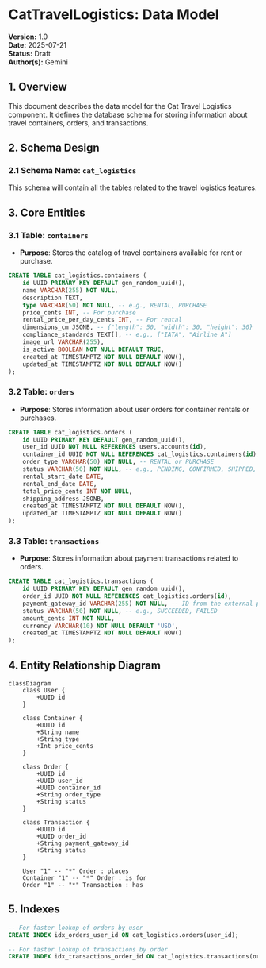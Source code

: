 # CatTravelLogistics: Data Model

**Version:** 1.0  
**Date:** 2025-07-21  
**Status:** Draft  
**Author(s):** Gemini

## 1. Overview

This document describes the data model for the Cat Travel Logistics component. It defines the database schema for storing information about travel containers, orders, and transactions.

## 2. Schema Design

### 2.1 Schema Name: `cat_logistics`

This schema will contain all the tables related to the travel logistics features.

## 3. Core Entities

### 3.1 Table: `containers`

- **Purpose**: Stores the catalog of travel containers available for rent or purchase.

```sql
CREATE TABLE cat_logistics.containers (
    id UUID PRIMARY KEY DEFAULT gen_random_uuid(),
    name VARCHAR(255) NOT NULL,
    description TEXT,
    type VARCHAR(50) NOT NULL, -- e.g., RENTAL, PURCHASE
    price_cents INT, -- For purchase
    rental_price_per_day_cents INT, -- For rental
    dimensions_cm JSONB, -- {"length": 50, "width": 30, "height": 30}
    compliance_standards TEXT[], -- e.g., ["IATA", "Airline A"]
    image_url VARCHAR(255),
    is_active BOOLEAN NOT NULL DEFAULT TRUE,
    created_at TIMESTAMPTZ NOT NULL DEFAULT NOW(),
    updated_at TIMESTAMPTZ NOT NULL DEFAULT NOW()
);
```

### 3.2 Table: `orders`

- **Purpose**: Stores information about user orders for container rentals or purchases.

```sql
CREATE TABLE cat_logistics.orders (
    id UUID PRIMARY KEY DEFAULT gen_random_uuid(),
    user_id UUID NOT NULL REFERENCES users.accounts(id),
    container_id UUID NOT NULL REFERENCES cat_logistics.containers(id),
    order_type VARCHAR(50) NOT NULL, -- RENTAL or PURCHASE
    status VARCHAR(50) NOT NULL, -- e.g., PENDING, CONFIRMED, SHIPPED, DELIVERED, CANCELED
    rental_start_date DATE,
    rental_end_date DATE,
    total_price_cents INT NOT NULL,
    shipping_address JSONB,
    created_at TIMESTAMPTZ NOT NULL DEFAULT NOW(),
    updated_at TIMESTAMPTZ NOT NULL DEFAULT NOW()
);
```

### 3.3 Table: `transactions`

- **Purpose**: Stores information about payment transactions related to orders.

```sql
CREATE TABLE cat_logistics.transactions (
    id UUID PRIMARY KEY DEFAULT gen_random_uuid(),
    order_id UUID NOT NULL REFERENCES cat_logistics.orders(id),
    payment_gateway_id VARCHAR(255) NOT NULL, -- ID from the external payment gateway
    status VARCHAR(50) NOT NULL, -- e.g., SUCCEEDED, FAILED
    amount_cents INT NOT NULL,
    currency VARCHAR(10) NOT NULL DEFAULT 'USD',
    created_at TIMESTAMPTZ NOT NULL DEFAULT NOW()
);
```

## 4. Entity Relationship Diagram

```mermaid
classDiagram
    class User {
        +UUID id
    }

    class Container {
        +UUID id
        +String name
        +String type
        +Int price_cents
    }

    class Order {
        +UUID id
        +UUID user_id
        +UUID container_id
        +String order_type
        +String status
    }

    class Transaction {
        +UUID id
        +UUID order_id
        +String payment_gateway_id
        +String status
    }

    User "1" -- "*" Order : places
    Container "1" -- "*" Order : is for
    Order "1" -- "*" Transaction : has
```

## 5. Indexes

```sql
-- For faster lookup of orders by user
CREATE INDEX idx_orders_user_id ON cat_logistics.orders(user_id);

-- For faster lookup of transactions by order
CREATE INDEX idx_transactions_order_id ON cat_logistics.transactions(order_id);
```
